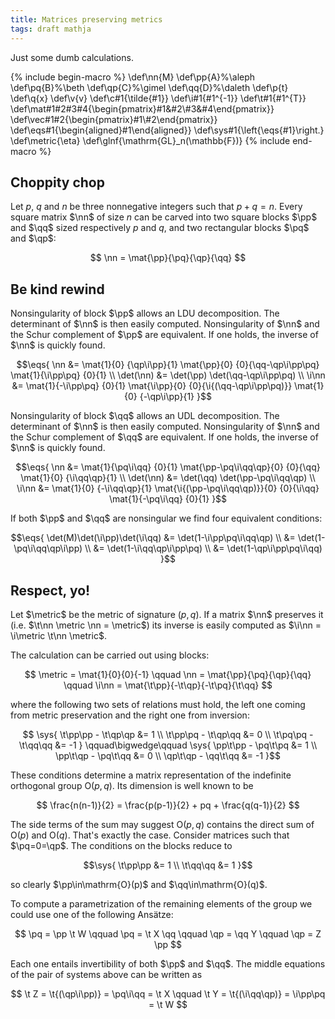 ```yaml
---
title: Matrices preserving metrics
tags: draft mathja
---
```



Just some dumb calculations.


{% include begin-macro %}
\def\nn{M}
\def\pp{A}%\aleph
\def\pq{B}%\beth
\def\qp{C}%\gimel
\def\qq{D}%\daleth
\def\p{t}
\def\q{x}
\def\v{v}
\def\c#1{\tilde{#1}}
\def\i#1{#1^{-1}}
\def\t#1{#1^{T}}
\def\mat#1#2#3#4{\begin{pmatrix}#1&#2\\#3&#4\end{pmatrix}}
\def\vec#1#2{\begin{pmatrix}#1\\#2\end{pmatrix}}
\def\eqs#1{\begin{aligned}#1\end{aligned}}
\def\sys#1{\left\{\eqs{#1}\right.}
\def\metric{\eta}
\def\glnf{\mathrm{GL}_n(\mathbb{F})}
{% include end-macro %}








## Choppity chop


Let $p$, $q$ and $n$ be three nonnegative integers such that $p+q=n$.
Every square matrix $\nn$ of size $n$ can be carved into two square blocks $\pp$ and $\qq$ sized respectively $p$ and $q$, and two rectangular blocks $\pq$ and $\qp$:

$$ \nn = \mat{\pp}{\pq}{\qp}{\qq} $$








## Be kind rewind


Nonsingularity of block $\pp$ allows an LDU decomposition.
The determinant of $\nn$ is then easily computed.
Nonsingularity of $\nn$ and the Schur complement of $\pp$ are equivalent.
If one holds, the inverse of $\nn$ is quickly found.

$$\eqs{
\nn &= 
 \mat{1}{0}
     {\qp\i\pp}{1}
 \mat{\pp}{0}
     {0}{\qq-\qp\i\pp\pq}
 \mat{1}{\i\pp\pq}
     {0}{1} \\
\det(\nn) &=
 \det(\pp) \det(\qq-\qp\i\pp\pq) \\
\i\nn &=
 \mat{1}{-\i\pp\pq}
     {0}{1}
 \mat{\i\pp}{0}
     {0}{\i{(\qq-\qp\i\pp\pq)}}
 \mat{1}{0}
     {-\qp\i\pp}{1}
}$$

Nonsingularity of block $\qq$ allows an UDL decomposition.
The determinant of $\nn$ is then easily computed.
Nonsingularity of $\nn$ and the Schur complement of $\qq$ are equivalent.
If one holds, the inverse of $\nn$ is quickly found.

$$\eqs{
\nn &= 
 \mat{1}{\pq\i\qq}
     {0}{1}
 \mat{\pp-\pq\i\qq\qp}{0}
     {0}{\qq}
 \mat{1}{0}
     {\i\qq\qp}{1} \\
\det(\nn) &=
 \det(\qq) \det(\pp-\pq\i\qq\qp) \\
\i\nn &= 
 \mat{1}{0}
     {-\i\qq\qp}{1}
 \mat{\i{(\pp-\pq\i\qq\qp)}}{0}
     {0}{\i\qq}
 \mat{1}{-\pq\i\qq}
     {0}{1}
}$$

If both $\pp$ and $\qq$ are nonsingular we find four equivalent conditions:

$$\eqs{
\det(M)\det(\i\pp)\det(\i\qq)
 &= \det(1-\i\pp\pq\i\qq\qp) \\
 &= \det(1-\pq\i\qq\qp\i\pp) \\
 &= \det(1-\i\qq\qp\i\pp\pq) \\
 &= \det(1-\qp\i\pp\pq\i\qq)
}$$








## Respect, yo!


Let $\metric$ be the metric of signature $(p,q)$.
If a matrix $\nn$ preserves it (i.e. $\t\nn \metric \nn = \metric$) its inverse is easily computed as $\i\nn = \i\metric \t\nn \metric$.

The calculation can be carried out using blocks:

$$
\metric = \mat{1}{0}{0}{-1}
\qquad
\nn = \mat{\pp}{\pq}{\qp}{\qq}
\qquad
\i\nn = \mat{\t\pp}{-\t\qp}{-\t\pq}{\t\qq}
$$

where the following two sets of relations must hold, the left one coming from metric preservation and the right one from inversion:

$$
\sys{
\t\pp\pp - \t\qp\qp &=  1 \\
\t\pp\pq - \t\qp\qq &=  0 \\
\t\pq\pq - \t\qq\qq &= -1
}
\qquad\bigwedge\qquad
\sys{
\pp\t\pp - \pq\t\pq &=  1 \\
\pp\t\qp - \pq\t\qq &=  0 \\
\qp\t\qp - \qq\t\qq &= -1
}$$

These conditions determine a matrix representation of the indefinite orthogonal group $\mathrm{O}(p,q)$.
Its dimension is well known to be

$$ \frac{n(n-1)}{2} = \frac{p(p-1)}{2} + pq + \frac{q(q-1)}{2} $$

The side terms of the sum may suggest $\mathrm{O}(p,q)$ contains the direct sum of $\mathrm{O}(p)$ and $\mathrm{O}(q)$.
That's exactly the case.
Consider matrices such that $\pq=0=\qp$.
The conditions on the blocks reduce to

$$\sys{
\t\pp\pp &= 1 \\
\t\qq\qq &= 1
}$$

so clearly $\pp\in\mathrm{O}(p)$ and $\qq\in\mathrm{O}(q)$.

To compute a parametrization of the remaining elements of the group we could use one of the following Ansätze:

$$
\pq =      \pp \t W  \qquad
\pq = \t X \qq       \qquad
\qp =      \qq    Y  \qquad
\qp =    Z \pp
$$

Each one entails invertibility of both $\pp$ and $\qq$.
The middle equations of the pair of systems above can be written as

$$
\t Z = \t{(\qp\i\pp)} = \pq\i\qq = \t X \qquad
\t Y = \t{(\i\qq\qp)} = \i\pp\pq = \t W
$$






